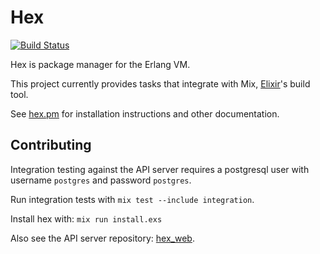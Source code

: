 # Hex

[![Build Status](https://travis-ci.org/hexpm/hex.svg?branch=master "Build Status")](http://travis-ci.org/hexpm/hex)

Hex is package manager for the Erlang VM.

This project currently provides tasks that integrate with Mix, [Elixir](https://github.com/elixir-lang/elixir)'s build tool.

See [hex.pm](https://hex.pm) for installation instructions and other documentation.

## Contributing

Integration testing against the API server requires a postgresql user with username `postgres` and password `postgres`.

Run integration tests with `mix test --include integration`.

Install hex with: `mix run install.exs`

Also see the API server repository: [hex_web](https://github.com/hexpm/hex_web).
